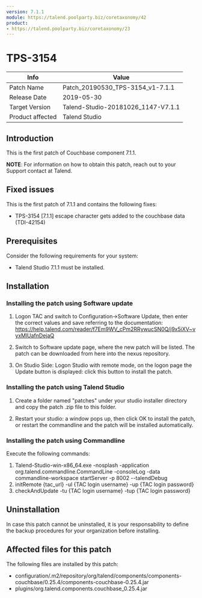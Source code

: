 ```yaml
---
version: 7.1.1
module: https://talend.poolparty.biz/coretaxonomy/42
product:
- https://talend.poolparty.biz/coretaxonomy/23
---
```


# TPS-3154 <!-- mandatory -->

| Info             | Value |
| ---------------- | ---------------- |
| Patch Name       | Patch\_20190530\_TPS-3154\_v1-7.1.1 |
| Release Date     | 2019-05-30 |
| Target Version   | Talend-Studio-20181026\_1147-V7.1.1 |
| Product affected | Talend Studio |

## Introduction <!-- mandatory -->

This is the first patch of Couchbase component 7.1.1.


**NOTE**: For information on how to obtain this patch, reach out to your Support contact at Talend.

## Fixed issues <!-- mandatory -->

This is the first patch of 7.1.1 and contains the following fixes:

- TPS-3154 [7.1.1] escape character gets added to the couchbase data (TDI-42154)


## Prerequisites <!-- mandatory -->

Consider the following requirements for your system:

- Talend Studio 7.1.1 must be installed.


## Installation <!-- mandatory -->

<!--
- Detailed installation steps for the customer.
- If any files need to be backed up before installation, it should be mentioned in this section.
- Two scenarios need to be considered for the installation:
 1. The customer has not yet installed any patch before => provide instructions for this
 2. The customer had installed one previous cumulative patch => provide instructions for this
-->
### Installing the patch using Software update <!-- if applicable -->

1) Logon TAC and switch to Configuration->Software Update, then enter the correct values and save referring to the documentation: https://help.talend.com/reader/f7Em9WV_cPm2RRywucSN0Q/j9x5iXV~vyxMlUafnDejaQ

2) Switch to Software update page, where the new patch will be listed. The patch can be downloaded from here into the nexus repository.

3) On Studio Side: Logon Studio with remote mode, on the logon page the Update button is displayed: click this button to install the patch.

### Installing the patch using Talend Studio <!-- if applicable -->

1) Create a folder named "patches" under your studio installer directory and copy the patch .zip file to this folder.

2) Restart your studio: a window pops up, then click OK to install the patch, or restart the commandline and the patch will be installed automatically.

### Installing the patch using Commandline <!-- if applicable -->

Execute the following commands:

1. Talend-Studio-win-x86_64.exe -nosplash -application org.talend.commandline.CommandLine -consoleLog -data commandline-workspace startServer -p 8002 --talendDebug
2. initRemote {tac_url} -ul {TAC login username} -up {TAC login password}
3. checkAndUpdate -tu {TAC login username} -tup {TAC login password}

## Uninstallation <!-- if applicable -->

In case this patch cannot be uninstalled, it is your responsability to define the backup procedures for your organization before installing.

## Affected files for this patch <!-- if applicable -->

The following files are installed by this patch:

- configuration/.m2/repository/org/talend/components/components-couchbase/0.25.4/components-couchbase-0.25.4.jar
- plugins/org.talend.components.couchbase\_0.25.4.jar